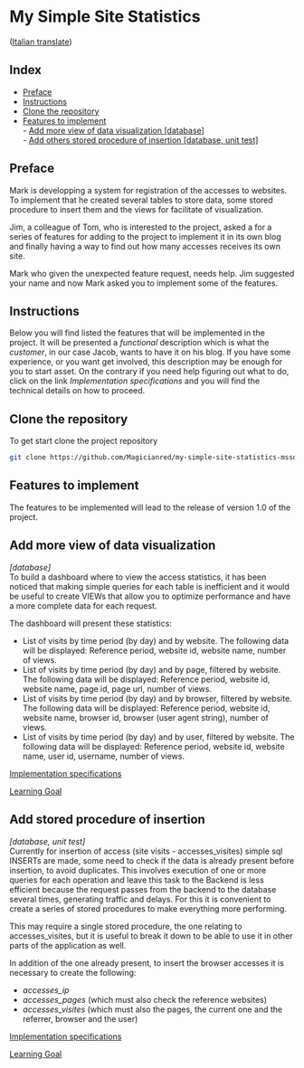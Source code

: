 # My Simple Site Statistics
([Italian translate](README_IT.md))

## Index

- [Preface](#preface)
- [Instructions](#instructions)
- [Clone the repository](#clone_the_repository)  
- [Features to implement](#features-to-implement)    
        - [Add more view of data visualization [database]](#add_more_view_of_data_visualization)    
        - [Add others stored procedure of insertion [database, unit test]](#add_stored_procedure_of_insertion)   
  
## Preface

Mark is developping a system for registration of the accesses to websites.  
To implement that he created several tables to store data, some stored procedure to insert them and the views for facilitate of visualization.  

Jim, a colleague of Tom, who is interested to the project, asked a for a series of features for adding to the project to implement it in its own blog and finally having a way to find out how many accesses receives its own site.  

Mark who given the unexpected feature request, needs help. Jim suggested your name and now Mark asked you to implement some of the features.    

## Instructions

Below you will find listed the features that will be implemented in the project. It will be presented a *functional* description which is what the *customer*, in our case Jacob, wants to have it on his blog. If you have some experience, or you want get involved, this description may be enough for you to start asset. On the contrary if you need help figuring out what to do, click on the link *Implementation specifications* and you will find the technical details on how to proceed.  

## Clone the repository

To get start clone the project repository  
```bash
git clone https://github.com/Magicianred/my-simple-site-statistics-mssql.git
```
## Features to implement  
The features to be implemented will lead to the release of version 1.0 of the project.  

## Add more view of data visualization  

*[database]*  
To build a dashboard where to view the access statistics, it has been noticed that making simple queries for each table is inefficient and it would be useful to create VIEWs that allow you to optimize performance and have a more complete data for each request.  

The dashboard will present these statistics:  
- List of visits by time period (by day) and by website. The following data will be displayed: Reference period, website id, website name, number of views.    
- List of visits by time period (by day) and by page, filtered by website. The following data will be displayed: Reference period, website id, website name, page id, page url, number of views.  
- List of visits by time period (by day) and by browser, filtered by website. The following data will be displayed: Reference period, website id, website name, browser id, browser (user agent string), number of views.  
- List of visits by time period (by day) and by user, filtered by website. The following data will be displayed: Reference period, website id, website name, user id, username, number of views.  

[Implementation specifications](Features/AddViews.md)  

[Learning Goal](LearningGoals/AddViews.md)  

## Add stored procedure of insertion  

*[database, unit test]*  
Currently for insertion of access (site visits - accesses_visites) simple sql INSERTs are made, some need to check if the data is already present before insertion, to avoid duplicates. This involves execution of one or more queries for each operation and leave this task to the Backend is less efficient because the request passes from the backend to the database several times, generating traffic and delays. For this it is convenient to create a series of stored procedures to make everything more performing.  

This may require a single stored procedure, the one relating to accesses_visites, but it is useful to break it down to be able to use it in other parts of the application as well.  

In addition of the one already present, to insert the browser accesses it is necessary to create the following:  

- *accesses_ip*
- *accesses_pages* (which must also check the reference websites)
- *accesses_visites* (which must also the pages, the current one and the referrer, browser and the user)  


[Implementation specifications](Features/AddStoredProcedures.md)  

[Learning Goal](LearningGoals/AddStoredProcedures.md)

